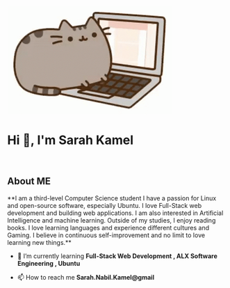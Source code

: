 <img src="https://github.com/SarahNabilKamel/SarahNabilKamel/blob/main/cat.gif" >
<h1 align="left">Hi 👋, I'm Sarah Kamel</h1>
<img scr="https://github.com/SarahNabilKamel/SarahNabilKamel/blob/main/Line.gif">

<h2 align="left"> About ME </h2>
**I am a third-level Computer Science student I have a passion for Linux and open-source software, especially Ubuntu. I love Full-Stack web development and building web applications. I am also interested in Artificial Intelligence and machine learning. Outside of my studies, I enjoy reading books. I love learning languages and experience different cultures and Gaming. I believe in continuous self-improvement and no limit to love learning new things.**

<img scr="https://github.com/SarahNabilKamel/SarahNabilKamel/blob/main/Line.gif">

- 🌱 I’m currently learning **Full-Stack Web Development , ALX Software Engineering , Ubuntu**

- 📫 How to reach me **Sarah.Nabil.Kamel@gmail**
  
<img scr="https://github.com/SarahNabilKamel/SarahNabilKamel/blob/main/Line.gif">

